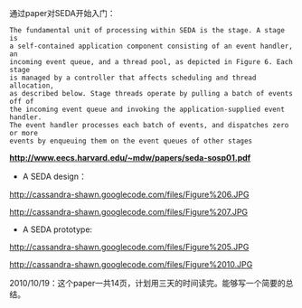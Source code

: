 通过paper对SEDA开始入门：

```
The fundamental unit of processing within SEDA is the stage. A stage is 
a self-contained application component consisting of an event handler, an 
incoming event queue, and a thread pool, as depicted in Figure 6. Each stage 
is managed by a controller that affects scheduling and thread allocation, 
as described below. Stage threads operate by pulling a batch of events off of 
the incoming event queue and invoking the application-supplied event handler. 
The event handler processes each batch of events, and dispatches zero or more 
events by enqueuing them on the event queues of other stages
```

**http://www.eecs.harvard.edu/~mdw/papers/seda-sosp01.pdf**

  * A SEDA design：

http://cassandra-shawn.googlecode.com/files/Figure%206.JPG

http://cassandra-shawn.googlecode.com/files/Figure%207.JPG

  * A SEDA prototype:

http://cassandra-shawn.googlecode.com/files/Figure%205.JPG

http://cassandra-shawn.googlecode.com/files/Figure%2010.JPG

2010/10/19：这个paper一共14页，计划用三天的时间读完。能够写一个简要的总结。
